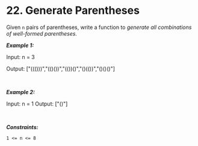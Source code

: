 # 22. Generate Parentheses


Given ```n``` pairs of parentheses, write a function to <i>generate all combinations of well-formed parentheses.</i>


<be>

***Example 1:***

Input: n = 3

Output: ["((()))","(()())","(())()","()(())","()()()"]

<br>

***Example 2:***

Input: n = 1
Output: ["()"]

<br>

***Constraints:***

```1 <= n <= 8```
